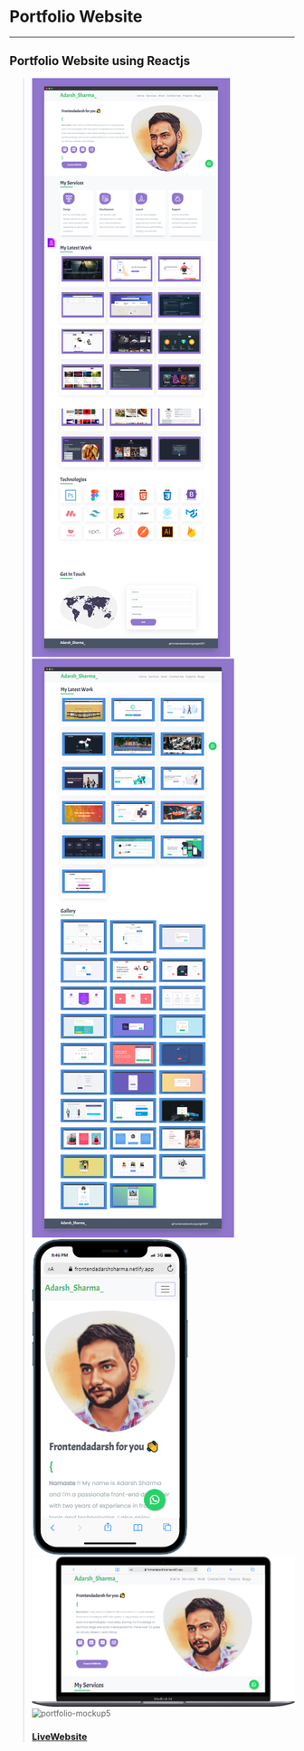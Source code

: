 # Portfolio Website
---
Portfolio Website using Reactjs
---
> ![portfolio-mockup1](public/images/portfolio1.png)
> ![portfolio-mockup2](public/images/portfolio2.png)
> ![portfolio-mockup3](public/images/mobilemockup.png)
> ![portfolio-mockup4](public/images/desktopmockup.png)
> ![portfolio-mockup5](public/images/mobileviewdemo.gif)
> ### [LiveWebsite](https://frontendadarshsharma.netlify.app)
